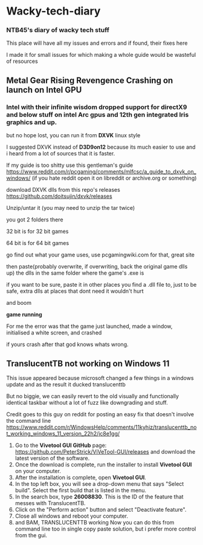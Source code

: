 # Wacky-tech-diary
### NTB45's diary of wacky tech stuff
This place will have all my issues and errors and if found, their fixes here

I made it for small issues for which making a whole guide would be wasteful of resources


## Metal Gear Rising Revengence Crashing on launch on Intel GPU

### Intel with their infinite wisdom dropped support for directX9 and below stuff on intel Arc gpus and 12th gen integrated Iris graphics and up.

but no hope lost, you can run it from **DXVK** linux style

I suggested DXVK instead of **D3D9on12** because its much easier to use and i heard from a lot of sources that it is faster.

If my guide is too shitty use this gentleman's guide https://www.reddit.com/r/pcgaming/comments/mlfcsc/a_guide_to_dxvk_on_windows/  (if you hate reddit open it on libreddit or archive.org or something)



download DXVK dlls from this repo's releases https://github.com/doitsujin/dxvk/releases

Unzip/untar it (you may need to unzip the tar twice)

you got 2 folders there

32 bit is for 32 bit games

64 bit is for 64 bit games

go find out what your game uses, use pcgamingwiki.com for that, great site

then paste(probably overwrite, if overwriting, back the original game dlls up) the dlls in the same folder where the game's .exe is

if you want to be sure, paste it in other places you find a .dll file to, just to be safe, extra dlls at places that dont need it wouldn't hurt

and boom

**game running**

For me the error was that the game just launched, made a window, initialised a white screen, and crashed

if yours crash after that god knows whats wrong.

## TranslucentTB not working on Windows 11
This issue appeared because microsoft changed a few things in a windows update and as the result it ducked translucenttb

But no biggie, we can easily revert to the old visually and functionally identical taskbar without a lot of fuzz like downgrading and stuff.

Credit goes to this guy on reddit for posting an easy fix that doesn't involve the command line 
https://www.reddit.com/r/WindowsHelp/comments/11kyhiz/translucenttb_not_working_windows_11_version_22h2/jc8e1gg/

1.  Go to the **Vivetool GUI GitHub** page: https://github.com/PeterStrick/ViVeTool-GUI/releases and download the latest version of the software.
2.  Once the download is complete, run the installer to install **Vivetool GUI** on your computer.
3.  After the installation is complete, open **Vivetool GUI**.
4.  In the top left box, you will see a drop-down menu that says "Select build". Select the first build that is listed in the menu.
5.  In the search box, type **26008830**. This is the ID of the feature that messes with TranslucentTB.
6.  Click on the "Perform action" button and select "Deactivate feature".
7.  Close all windows and reboot your computer.
8. and BAM, TRANSLUCENTTB working
Now you can do this from command line too in single copy paste solution, but i prefer more control from the gui.
